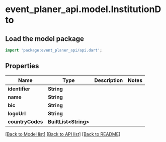 # event_planer_api.model.InstitutionDto

## Load the model package
```dart
import 'package:event_planer_api/api.dart';
```

## Properties
Name | Type | Description | Notes
------------ | ------------- | ------------- | -------------
**identifier** | **String** |  | 
**name** | **String** |  | 
**bic** | **String** |  | 
**logoUrl** | **String** |  | 
**countryCodes** | **BuiltList&lt;String&gt;** |  | 

[[Back to Model list]](../README.md#documentation-for-models) [[Back to API list]](../README.md#documentation-for-api-endpoints) [[Back to README]](../README.md)


